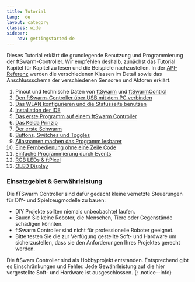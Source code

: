 ```yaml
---
title: Tutorial
Lang:  de
layout: category
classes: wide
sidebar:
    nav: gettingstarted-de
---
```


Dieses Tutorial erklärt die grundlegende Benutzung und Programmierung der ftSwarm-Controller. Wir empfehlen deshalb, zunächst das Tutorial Kapitel für Kapitel zu lesen und die Beispiele nachzustellen. In der [API-Referenz](../cpp-api/index.md) werden die verschiedenen Klassen im Detail sowie das Anschlussschema der verschiedenen Sensoren und Aktoren erklärt.

1. Pinout und technische Daten von [ftSwarm](../1stftSwarm) und [ftSwarmControl](../1stftSwarmControl)
2. [Den ftSwarm-Controller über USB mit dem PC verbinden](../serial)
3. [Das WLAN konfigurieren und die Statusseite benutzen](../WebUI)
4. [Installation der IDE](../ide)
5. [Das erste Programm auf einem ftSwarm Controller](../MotorSwitch)
6. [Das Kelda Prinzip](../kelda)
7. [Der erste Schwarm](../MotorSwitchSwarm)
8. [Buttons, Switches und Toggles](../switches)
9. [Aliasnamen machen das Programm lesbarer](../MotorSwitchAlias)
10. [Eine Fernbedienung ohne eine Zeile Code](../RemoteControl)
11. [Einfache Programmierung durch Events](../EventControlled)
12. [RGB LEDs & ftPixel](../FtSwarmPixel)
13. [OLED Display](../FtSwarmOLED)

### Einsatzgebiet & Gerwährleistung

Die fTSwarm Controller sind dafür gedacht kleine vernetzte Steuerungen für DIY- und Spielzeugmodelle zu bauen:

- DIY Projekte sollten niemals unbeobachtet laufen.
- Bauen Sie keine Roboter, die Menschen, Tiere oder Gegenstände schädigen könnten.
- ftSwarm Controller sind nicht für professionelle Roboter geeignet.
- Bitte testen Sie die zur Verfügung gestellte Soft- und Hardware um sicherzustellen, dass sie den Anforderungen Ihres Projektes gerecht werden.

Die ftSwam Controller sind als Hobbyprojekt entstanden. Entsprechend gibt es Einschränkungen und Fehler. Jede Gewährleistung auf die hier vorgestellte Soft- und Hardware ist ausgeschlossen.
{: .notice--info}
